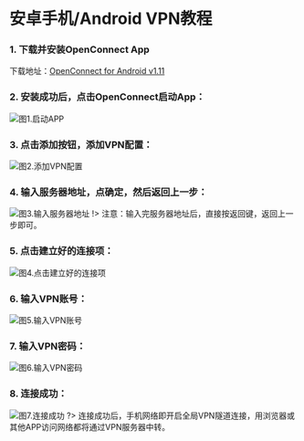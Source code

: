 
# 安卓手机/Android VPN教程

### 1. 下载并安装OpenConnect App

下载地址：[OpenConnect for Android v1.11](http://dl.vip-vpn.cn:8001/app/openconnect.apk)

### 2. 安装成功后，点击OpenConnect启动App：

![图1.启动APP](http://bqvpn.com/img/guide/android/step1.png)

### 3. 点击添加按钮，添加VPN配置：

![图2.添加VPN配置](http://bqvpn.com/img/guide/android/step2.png)

### 4. 输入服务器地址，点确定，然后返回上一步：

![图3.输入服务器地址](http://bqvpn.com/img/guide/android/step3.png)
!> 注意：输入完服务器地址后，直接按返回键，返回上一步即可。

### 5. 点击建立好的连接项：

![图4.点击建立好的连接项](http://bqvpn.com/img/guide/android/step4.png)

### 6. 输入VPN账号：

![图5.输入VPN账号](http://bqvpn.com/img/guide/android/step5.jpg)

### 7. 输入VPN密码：

![图6.输入VPN密码](http://bqvpn.com/img/guide/android/step6.png)

### 8. 连接成功：

![图7.连接成功](http://bqvpn.com/img/guide/android/step7.jpg)
?> 连接成功后，手机网络即开启全局VPN隧道连接，用浏览器或其他APP访问网络都将通过VPN服务器中转。